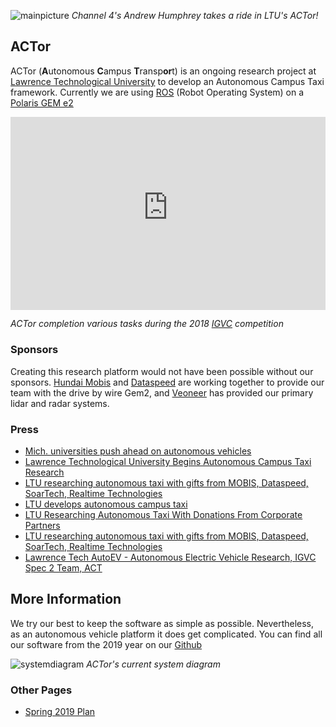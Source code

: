![mainpicture]
*Channel 4's Andrew Humphrey takes a ride in LTU's ACTor!*

## ACTor

ACTor (**A**utonomous **C**ampus **T**ransp**or**t) is an ongoing research
project at [Lawrence Technological University](ltu.edu) to develop an
Autonomous Campus Taxi framework. Currently we are using
[ROS](http://www.ros.org/) (Robot Operating System) on a [Polaris GEM
e2](http://www.polaris.com/en-us/gem-electric-car/e2)

<div style="position: relative;padding-bottom: 56.25%;padding-top: 25px;height: 0;"><iframe style="position: absolute;top: 0;left: 0;width: 100%;height: 100%;" src="https://www.youtube-nocookie.com/embed/x2pskuYjvCI" frameborder="0" allow="accelerometer; autoplay; encrypted-media; gyroscope; picture-in-picture" allowfullscreen></iframe></div>

*ACTor completion various tasks during the 2018 [IGVC](http://www.igvc.org/) competition*

### Sponsors

Creating this research platform would not have been possible without our
sponsors. [Hundai Mobis](http://www.mobistc-na.com/) and
[Dataspeed](http://dataspeedinc.com/) are working together to provide our team
with the drive by wire Gem2, and [Veoneer](https://www.veoneer.com/) has
provided our primary lidar and radar systems.

### Press

- [Mich. universities push ahead on autonomous vehicles](http://www.detroitnews.com/story/business/autos/mobility/2017/10/16/michigan-universities-push-autonomous-vehicles/106725368/)
- [Lawrence Technological University Begins Autonomous Campus Taxi Research](http://www.dbusiness.com/daily-news/Annual-2017/Lawrence-Technological-University-Begins-Autonomous-Campus-Taxi-Research/)
- [LTU researching autonomous taxi with gifts from MOBIS, Dataspeed, SoarTech, Realtime Technologies](http://www.candgnews.com/news/ltu-develops-autonomous-campus-taxi-103213)
- [LTU develops autonomous campus taxi](http://www.candgnews.com/news/ltu-develops-autonomous-campus-taxi-103213)
- [LTU Researching Autonomous Taxi With Donations From Corporate Partners](https://mitechnews.com/esd/ltu-researching-autonomous-taxi-donations-corporate-partners/)
- [LTU researching autonomous taxi with gifts from MOBIS, Dataspeed, SoarTech, Realtime Technologies](https://www.ltu.edu/news/?_from=/index.asp&_opt=detail&_cid=049297d0-c203-48a7-af71-adcdd5f238a9)
- [Lawrence Tech AutoEV - Autonomous Electric Vehicle Research, IGVC Spec 2 Team, ACT](http://npaul.co/actor/)

## More Information

We try our best to keep the software as simple as possible. Nevertheless, as an
autonomous vehicle platform it does get complicated. You can find all our
software from the 2019 year on our [Github](https://github.com/LTU-Actor)

![systemdiagram]
*ACTor's current system diagram*

### Other Pages

- [Spring 2019 Plan](Spring19_Plan)

[mainpicture]: https://media.githubusercontent.com/media/LTU-Actor/LTU-Actor.github.io/master/assets/vehicle/andrew_humphrey.jpg 
[systemdiagram]: https://media.githubusercontent.com/media/LTU-Actor/LTU-Actor.github.io/master/assets/system_diagram.svg
